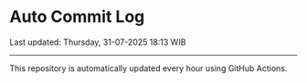 # Auto Commit Log

Last updated: Thursday, 31-07-2025 18:13 WIB

---

This repository is automatically updated every hour using GitHub Actions.
